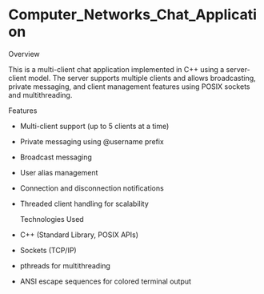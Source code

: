 # Computer_Networks_Chat_Application

Overview

This is a multi-client chat application implemented in C++ using a server-client model. The server supports multiple clients and allows broadcasting, private messaging, and client management features using POSIX sockets and multithreading.

Features

* Multi-client support (up to 5 clients at a time)
* Private messaging using @username prefix
* Broadcast messaging
* User alias management
* Connection and disconnection notifications
* Threaded client handling for scalability

  Technologies Used

* C++ (Standard Library, POSIX APIs)
* Sockets (TCP/IP)
* pthreads for multithreading
* ANSI escape sequences for colored terminal output
